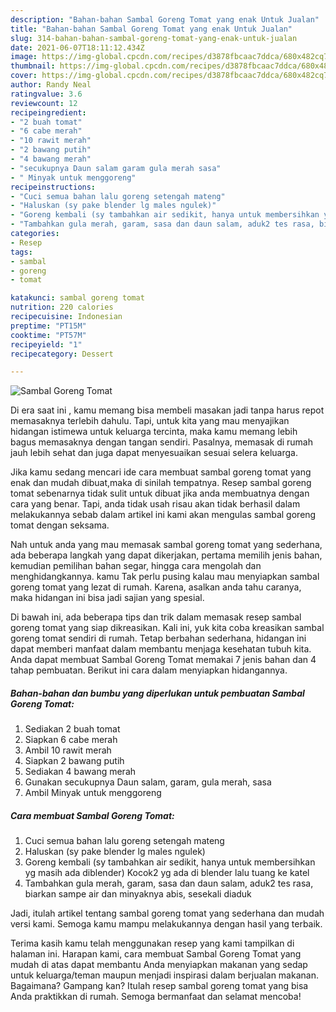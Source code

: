 ```yaml
---
description: "Bahan-bahan Sambal Goreng Tomat yang enak Untuk Jualan"
title: "Bahan-bahan Sambal Goreng Tomat yang enak Untuk Jualan"
slug: 314-bahan-bahan-sambal-goreng-tomat-yang-enak-untuk-jualan
date: 2021-06-07T18:11:12.434Z
image: https://img-global.cpcdn.com/recipes/d3878fbcaac7ddca/680x482cq70/sambal-goreng-tomat-foto-resep-utama.jpg
thumbnail: https://img-global.cpcdn.com/recipes/d3878fbcaac7ddca/680x482cq70/sambal-goreng-tomat-foto-resep-utama.jpg
cover: https://img-global.cpcdn.com/recipes/d3878fbcaac7ddca/680x482cq70/sambal-goreng-tomat-foto-resep-utama.jpg
author: Randy Neal
ratingvalue: 3.6
reviewcount: 12
recipeingredient:
- "2 buah tomat"
- "6 cabe merah"
- "10 rawit merah"
- "2 bawang putih"
- "4 bawang merah"
- "secukupnya Daun salam garam gula merah sasa"
- " Minyak untuk menggoreng"
recipeinstructions:
- "Cuci semua bahan lalu goreng setengah mateng"
- "Haluskan (sy pake blender lg males ngulek)"
- "Goreng kembali (sy tambahkan air sedikit, hanya untuk membersihkan yg masih ada diblender) Kocok2 yg ada di blender lalu tuang ke katel"
- "Tambahkan gula merah, garam, sasa dan daun salam, aduk2 tes rasa, biarkan sampe air dan minyaknya abis, sesekali diaduk"
categories:
- Resep
tags:
- sambal
- goreng
- tomat

katakunci: sambal goreng tomat 
nutrition: 220 calories
recipecuisine: Indonesian
preptime: "PT15M"
cooktime: "PT57M"
recipeyield: "1"
recipecategory: Dessert

---
```



![Sambal Goreng Tomat](https://img-global.cpcdn.com/recipes/d3878fbcaac7ddca/680x482cq70/sambal-goreng-tomat-foto-resep-utama.jpg)

Di era  saat ini , kamu memang bisa membeli masakan jadi tanpa harus repot memasaknya terlebih dahulu. Tapi, untuk kita yang mau menyajikan hidangan istimewa untuk keluarga tercinta, maka kamu memang lebih bagus memasaknya dengan tangan sendiri. Pasalnya, memasak di rumah jauh lebih sehat dan juga dapat menyesuaikan sesuai selera keluarga.

Jika kamu sedang mencari ide cara membuat sambal goreng tomat yang enak dan mudah dibuat,maka di sinilah tempatnya. Resep sambal goreng tomat  sebenarnya tidak sulit untuk dibuat jika anda membuatnya dengan cara yang benar. Tapi, anda tidak usah risau akan tidak berhasil dalam melakukannya 
sebab dalam artikel ini kami akan mengulas sambal goreng tomat dengan seksama.  



Nah untuk anda yang mau memasak sambal goreng tomat yang sederhana, ada beberapa langkah yang dapat dikerjakan, pertama memilih jenis bahan, kemudian pemilihan bahan segar, hingga cara mengolah dan menghidangkannya. kamu Tak perlu pusing kalau mau menyiapkan sambal goreng tomat yang lezat di rumah. Karena, asalkan anda  tahu caranya, maka hidangan ini bisa jadi sajian yang spesial.

Di bawah ini, ada beberapa tips dan trik dalam memasak resep sambal goreng tomat yang siap dikreasikan. Kali ini, yuk kita coba kreasikan sambal goreng tomat sendiri di rumah. Tetap berbahan sederhana, hidangan ini dapat memberi manfaat dalam membantu menjaga kesehatan tubuh kita. Anda dapat membuat Sambal Goreng Tomat memakai 7 jenis bahan dan 4 tahap pembuatan. Berikut ini cara dalam menyiapkan hidangannya.

<!--inarticleads1-->

##### Bahan-bahan dan bumbu yang diperlukan untuk pembuatan Sambal Goreng Tomat:

1. Sediakan 2 buah tomat
1. Siapkan 6 cabe merah
1. Ambil 10 rawit merah
1. Siapkan 2 bawang putih
1. Sediakan 4 bawang merah
1. Gunakan secukupnya Daun salam, garam, gula merah, sasa
1. Ambil  Minyak untuk menggoreng




<!--inarticleads2-->

##### Cara membuat Sambal Goreng Tomat:

1. Cuci semua bahan lalu goreng setengah mateng
1. Haluskan (sy pake blender lg males ngulek)
1. Goreng kembali (sy tambahkan air sedikit, hanya untuk membersihkan yg masih ada diblender) Kocok2 yg ada di blender lalu tuang ke katel
1. Tambahkan gula merah, garam, sasa dan daun salam, aduk2 tes rasa, biarkan sampe air dan minyaknya abis, sesekali diaduk




Jadi, itulah artikel tentang  sambal goreng tomat  yang sederhana dan mudah versi kami. Semoga kamu mampu melakukannya dengan hasil yang terbaik. 

Terima kasih kamu telah menggunakan resep yang kami tampilkan di halaman ini. Harapan kami, cara membuat  Sambal Goreng Tomat yang mudah di atas dapat membantu Anda menyiapkan makanan yang sedap untuk keluarga/teman maupun menjadi inspirasi dalam berjualan makanan. Bagaimana? Gampang kan? Itulah resep sambal goreng tomat yang bisa Anda praktikkan di rumah. Semoga bermanfaat dan selamat mencoba!

